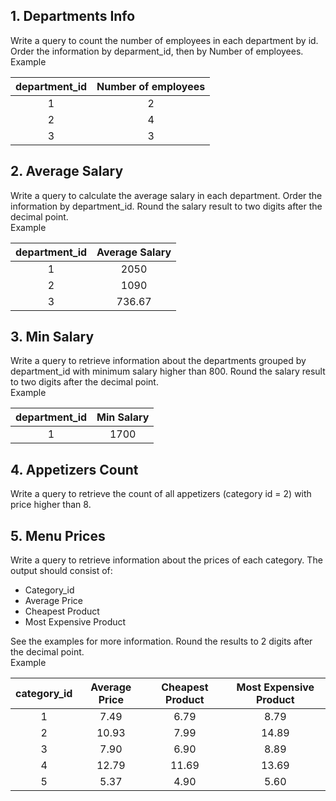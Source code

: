 ## 1.	 Departments Info
Write a query to count the number of employees in each department by id. Order the information by deparment_id, then by Number of employees.  
Example

|department_id|	Number of employees|
| :---: | :---: |
|1	|2|
|2|	4|
|3	|3|

## 2.	Average Salary
Write a query to calculate the average salary in each department. Order the information by department_id. Round the salary result to two digits after the decimal point.  
Example

|department_id	|Average Salary|
| :---: | :---: |
|1	|2050|
|2|	1090|
|3	|736.67|

## 3.	 Min Salary
Write a query to retrieve information about the departments grouped by department_id with minimum salary higher than 800. Round the salary result to two digits after the decimal point.  
Example

|department_id	|Min Salary|
| :---: | :---: |
|1|	1700|

## 4.	 Appetizers Count
Write a query to retrieve the count of all appetizers (category id = 2) with price higher than 8.  

## 5.	 Menu Prices
Write a query to retrieve information about the prices of each category. The output should consist of:
-	Category_id
-	Average Price 
-	Cheapest Product
-	Most Expensive Product  

See the examples for more information. Round the results to 2 digits after the decimal point.   
Example

|category_id|	Average Price|	Cheapest Product|	Most Expensive Product|
| :---: | :---: | :---: | :---: |
|1	|7.49	|6.79	|8.79|
|2|	10.93|	7.99|	14.89|
|3	|7.90	|6.90	|8.89|
|4	|12.79|	11.69|	13.69|
|5	|5.37	|4.90	|5.60|
